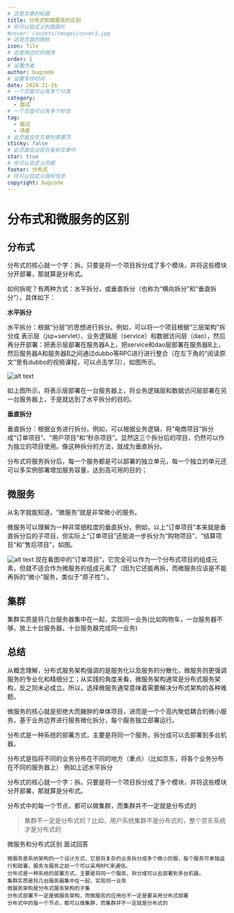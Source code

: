 ```yaml
---
# 这是文章的标题
title: 分布式和微服务的区别
# 你可以自定义封面图片
#cover: /assets/images/cover1.jpg
# 这是页面的图标
icon: file
# 这是侧边栏的顺序
order: 1
# 设置作者
author: bugcode
# 设置写作时间
date: 2024-11-16
# 一个页面可以有多个分类
category:
  - 面试
# 一个页面可以有多个标签
tag:
  - 面试
  - 场景
# 此页面会在文章列表置顶
sticky: false
# 此页面会出现在星标文章中
star: true
# 你可以自定义页脚
footer: 分布式
# 你可以自定义版权信息
copyright: bugcode
---
```


# 分布式和微服务的区别

## 分布式

分布式的核心就一个字：拆。只要是将一个项目拆分成了多个模块，并将这些模块分开部署，那就算是分布式。

如何拆呢？有两种方式：水平拆分，或垂直拆分（也称为“横向拆分”和“垂直拆分”），具体如下：

**水平拆分**

水平拆分：根据“分层”的思想进行拆分。例如，可以将一个项目根据“三层架构”拆分成 表示层（jsp+servlet）、业务逻辑层（service）和数据访问层（dao），然后再分开部署：把表示层部署在服务器A上，把service和dao层部署在服务器B上，然后服务器A和服务器B之间通过dubbo等RPC进行进行整合（在左下角的“阅读原文”里有dubbo的视频课程，可以点击学习），如图所示。

![alt text](https://vscodepic.oss-cn-beijing.aliyuncs.com/blog/image-170.png)

如上图所示，将表示层部署在一台服务器上，将业务逻辑层和数据访问层部署在另一台服务器上，于是就达到了水平拆分的目的。

**垂直拆分**

垂直拆分：根据业务进行拆分。例如，可以根据业务逻辑，将“电商项目”拆分成“订单项目”、“用户项目”和“秒杀项目”。显然这三个拆分后的项目，仍然可以作为独立的项目使用。像这种拆分的方法，就成为垂直拆分。

分布式将服务拆分后，每一个服务都是可以部署的独立单元，每一个独立的单元还可以多实例部署增加服务容量，达到高可用的目的；

## 微服务

从名字就能知道，“微服务”就是非常微小的服务。

微服务可以理解为一种非常细粒度的垂直拆分。例如，以上“订单项目”本来就是垂直拆分后的子项目，但实际上“订单项目”还能进一步拆分为“购物项目”、“结算项目”和“售后项目”，如图。

![alt text](https://vscodepic.oss-cn-beijing.aliyuncs.com/blog/image-171.png)
现在看图中的“订单项目”，它完全可以作为一个分布式项目的组成元素，但就不适合作为微服务的组成元素了（因为它还能再拆，而微服务应该是不能再拆的“微小”服务，类似于“原子性”）。


## 集群

集群实质是将几台服务器集中在一起，实现同一业务(比如购物车，一台服务器不够，放上十台服务器，十台服务器完成同一业务)


## 总结

从概念理解，分布式服务架构强调的是服务化以及服务的分散化，微服务则更强调服务的专业化和精细分工；从实践的角度来看，微服务架构通常是分布式服务架构，反之则未必成立。所以，选择微服务通常意味着需要解决分布式架构的各种难题。

微服务的核心就是拒绝大而臃肿的单体项目，进而是一个个高内聚低耦合的微小服务，基于业务边界进行服务微化拆分，每个服务独立部署运行。

分布式是一种系统的部署方式，主要是将同一个服务，拆分成可以去部署到多台机器。

分布式是指将不同的业务分布在不同的地方（重点）（比如京东，将各个业务分布在不同的服务器上） 例如上述水平拆分

分布式的核心就一个字：拆。只要是将一个项目拆分成了多个模块，并将这些模块分开部署，那就算是分布式。

分布式中的每一个节点，都可以做集群，而集群并不一定就是分布式的

> 集群不一定是分布式的？比如，用户系统集群不是分布式的，整个京东系统才是分布式的


微服务和分布式区别 面试回答

    微服务是系统架构的一个设计方式，它是将复杂的业务拆分成多个微小的服，每个服务可单独运行和部署，服务与服务之前一个可以采用RPC来通信。
    分布式是一种系统的部署方式，主要是将同一个服务，拆分成可以去部署到多台机器。
    集群实质是将几台服务器集中在一起，实现同一业务
    微服务架构是分布式服务架构的子集
    分布式部署不一定是微服务架构，而微服务的应用也不一定是要采用分布式部署
    分布式中的每一个节点，都可以做集群，而集群并不一定就是分布式的

